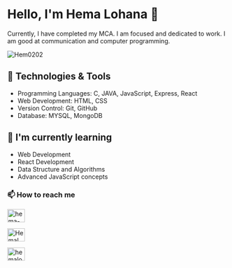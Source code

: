 
# Hello, I'm Hema Lohana 👋

 Currently, I have completed my MCA. I am focused and dedicated to work. I am good at communication and computer programming.

<p align="left"> <img src="https://komarev.com/ghpvc/?username=Hema0202&label=Profile%20views&color=0e75b6&style=flat" alt="Hem0202" /> </p>

## 🚀 Technologies & Tools

- Programming Languages: C, JAVA, JavaScript, Express, React
- Web Development: HTML, CSS
- Version Control: Git, GitHub
- Database: MYSQL, MongoDB

## 🌱 I'm currently learning

- Web Development
- React Development
- Data Structure and Algorithms
- Advanced JavaScript concepts

<h3 align="left">📫 How to reach me</h3>
<p align="left">
<a href="https://linkedin.com/in/hema-lohana-261209216" target="blank"><img align="center" src="https://raw.githubusercontent.com/rahuldkjain/github-profile-readme-generator/master/src/images/icons/Social/linked-in-alt.svg" alt="hema-lohana-261209216" height="30" width="40" /></a>

<a href="https://www.leetcode.com/HemaLohana" target="blank"><img align="center" src="https://raw.githubusercontent.com/rahuldkjain/github-profile-readme-generator/master/src/images/icons/Social/leet-code.svg" alt="HemaLohana" height="30" width="40" /></a>

<a href="https://auth.geeksforgeeks.org/user/hemalooymd/profile" target="blank"><img align="center" src="https://raw.githubusercontent.com/rahuldkjain/github-profile-readme-generator/master/src/images/icons/Social/geeks-for-geeks.svg" alt="hemalooymd/profile" height="30" width="40" /></a>
</p>




